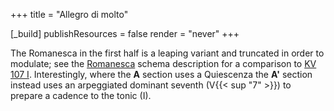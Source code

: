 +++
title = "Allegro di molto"

[_build]
publishResources = false
render = "never"
+++

The Romanesca in the first half is a leaping variant and truncated in order to
modulate; see the [Romanesca](../../schemata/romanesca/) schema description for
a comparison to [KV 107 I](../kv-107-1/#1-allegro). Interestingly, where the
__A__ section uses a Quiescenza the __A'__ section instead uses an arpeggiated
dominant seventh (V{{< sup "7" >}}) to prepare a cadence to the tonic (I).
